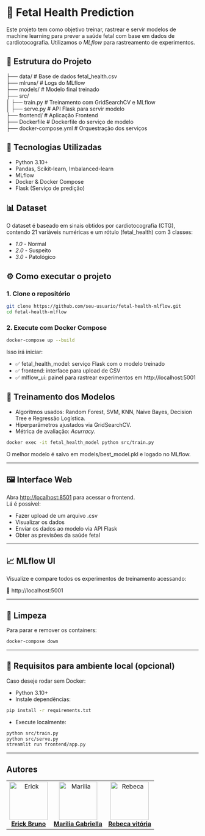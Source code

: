 # 🧠 Fetal Health Prediction

Este projeto tem como objetivo treinar, rastrear e servir modelos de machine learning para prever a saúde fetal com base em dados de cardiotocografia. Utilizamos o *MLflow* para rastreamento de experimentos.

## 📁 Estrutura do Projeto

├── data/                  # Base de dados fetal_health.csv <br>
├── mlruns/               # Logs do MLflow <br>
├── models/               # Modelo final treinado <br>
├── src/                
│   ├── train.py          # Treinamento com GridSearchCV e MLflow <br>
│   ├── serve.py          # API Flask para servir modelo <br>
├── frontend/             # Aplicação Frontend <br>
├── Dockerfile            # Dockerfile do serviço de modelo <br>
├── docker-compose.yml    # Orquestração dos serviços <br>

## 🚀 Tecnologias Utilizadas

- Python 3.10+
- Pandas, Scikit-learn, Imbalanced-learn
- MLflow
- Docker & Docker Compose
- Flask (Serviço de predição)

## 📊 Dataset

O dataset é baseado em sinais obtidos por cardiotocografia (CTG), contendo 21 variáveis numéricas e um rótulo (fetal_health) com 3 classes:

- *1.0* - Normal
- *2.0* - Suspeito
- *3.0* - Patológico


## ⚙️ Como executar o projeto

### 1. Clone o repositório

```bash
git clone https://github.com/seu-usuario/fetal-health-mlflow.git
cd fetal-health-mlflow
```

### 2. Execute com Docker Compose

```bash
docker-compose up --build
```

Isso irá iniciar:

- ✅ fetal_health_model: serviço Flask com o modelo treinado
- ✅ frontend: interface para upload de CSV
- ✅ mlflow_ui: painel para rastrear experimentos em http://localhost:5001


## 🧪 Treinamento dos Modelos

- Algoritmos usados: Random Forest, SVM, KNN, Naive Bayes, Decision Tree e Regressão Logística.
- Hiperparâmetros ajustados via GridSearchCV.
- Métrica de avaliação: *Acurracy*.

```bash
docker exec -it fetal_health_model python src/train.py
```

O melhor modelo é salvo em models/best_model.pkl e logado no MLflow.

---

## 🖼️ Interface Web

Abra [http://localhost:8501](http://localhost:8501) para acessar o frontend.  
Lá é possível:

- Fazer upload de um arquivo .csv
- Visualizar os dados
- Enviar os dados ao modelo via API Flask
- Obter as previsões da saúde fetal

---

## 📈 MLflow UI

Visualize e compare todos os experimentos de treinamento acessando:

📍 http://localhost:5001

---

## 🧼 Limpeza

Para parar e remover os containers:

```bash
docker-compose down
```

---

## 📌 Requisitos para ambiente local (opcional)

Caso deseje rodar sem Docker:

- Python 3.10+
- Instale dependências:

```bash
pip install -r requirements.txt
```

- Execute localmente:

```bash
python src/train.py
python src/serve.py
streamlit run frontend/app.py
```

---

## Autores
<table>
  <tr>
    <td align="center">
      <a href="https://github.com/Euerickbruno">
        <img src="https://avatars.githubusercontent.com/u/176349629?v=4" width="100px;" alt="Erick"/>
        <br>
        <b>Erick Bruno</b>
      </a>
    </td>
      <td align="center">
      <a href="https://github.com/gabriellamarinho">
        <img src="https://avatars.githubusercontent.com/u/186753301?v=4" width="100px;" alt="Marilia"/>
        <br>
        <b>Marilia Gabriella</b>
      </a>
    </td>
    <td align="center">
      <a href="https://github.com/Rebecavitoria45">
       <img src="https://avatars.githubusercontent.com/u/117654851?v=4" width="100px;" alt="Rebeca"/>
        <br>
        <b>Rebeca vitória</b>
      </a>
    </td>
